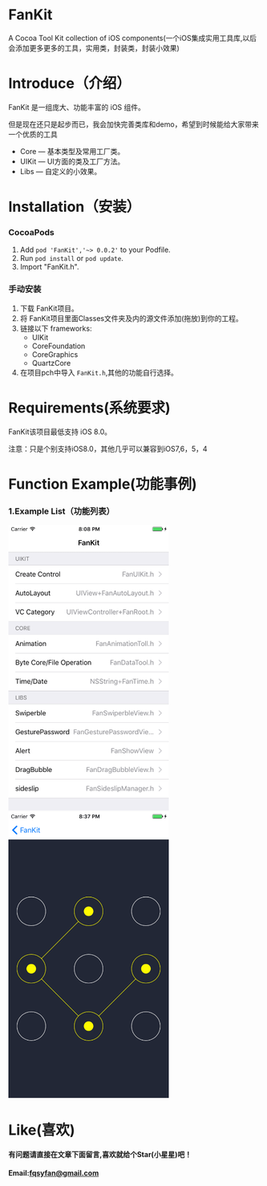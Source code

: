 # FanKit
A Cocoa Tool Kit collection of iOS components(一个iOS集成实用工具库,以后会添加更多更多的工具，实用类，封装类，封装小效果)


Introduce（介绍）
==============

FanKit 是一组庞大、功能丰富的 iOS 组件。

但是现在还只是起步而已，我会加快完善类库和demo，希望到时候能给大家带来一个优质的工具

* Core 			— 基本类型及常用工厂类。
* UIKit		 	— UI方面的类及工厂方法。
* Libs		 	— 自定义的小效果。

Installation（安装）
==============
### CocoaPods

1. Add `pod 'FanKit','~> 0.0.2'` to your Podfile.
2. Run `pod install` or `pod update`.
3. Import "FanKit.h".

### 手动安装

1. 下载 FanKit项目。
2. 将 FanKit项目里面Classes文件夹及内的源文件添加(拖放)到你的工程。
3. 链接以下 frameworks:
   * UIKit
   * CoreFoundation
   * CoreGraphics
   * QuartzCore
4. 在项目pch中导入 `FanKit.h`,其他的功能自行选择。

Requirements(系统要求)
==============
FanKit该项目最低支持 iOS 8.0。

注意：只是个别支持iOS8.0，其他几乎可以兼容到iOS7,6，5，4


Function Example(功能事例)
==============
### 1.Example List（功能列表）
<img src="https://github.com/fanxiangyang/FanKit/blob/master/Document/DemoList.png?raw=true" width="320">     <img src="https://github.com/fanxiangyang/FanKit/blob/master/Document/password.png?raw=true" width="320">

Like(喜欢)
==============
#### 有问题请直接在文章下面留言,喜欢就给个Star(小星星)吧！ 
#### Email:fqsyfan@gmail.com

